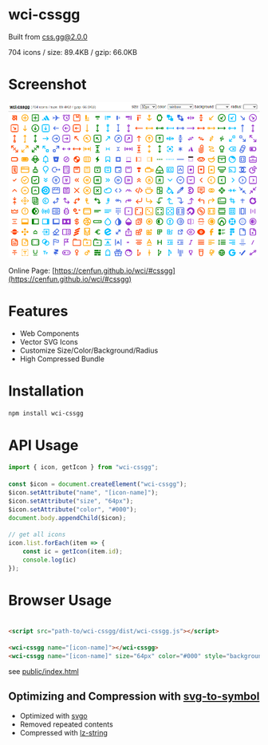 # wci-cssgg
Built from [css.gg@2.0.0](https://github.com/astrit/css.gg)  

704 icons / size: 89.4KB / gzip: 66.0KB  



# Screenshot
![screenshot](public/screenshot.png)

Online Page: [https://cenfun.github.io/wci/#cssgg](https://cenfun.github.io/wci/#cssgg)

# Features
* Web Components
* Vector SVG Icons 
* Customize Size/Color/Background/Radius
* High Compressed Bundle
# Installation
```sh
npm install wci-cssgg
```
# API Usage
```js
import { icon, getIcon } from "wci-cssgg";

const $icon = document.createElement("wci-cssgg");
$icon.setAttribute("name", "[icon-name]");
$icon.setAttribute("size", "64px");
$icon.setAttribute("color", "#000");
document.body.appendChild($icon);

// get all icons
icon.list.forEach(item => {
    const ic = getIcon(item.id);
    console.log(ic)
});
```
# Browser Usage
```html

<script src="path-to/wci-cssgg/dist/wci-cssgg.js"></script>

<wci-cssgg name="[icon-name]"></wci-cssgg>
<wci-cssgg name="[icon-name]" size="64px" color="#000" style="background:#f5f5f5;"></wci-cssgg>
```
see [public/index.html](public/index.html)

## Optimizing and Compression with [svg-to-symbol](https://github.com/cenfun/svg-to-symbol)
* Optimized with [svgo](https://github.com/svg/svgo)
* Removed repeated contents
* Compressed with [lz-string](https://github.com/pieroxy/lz-string)